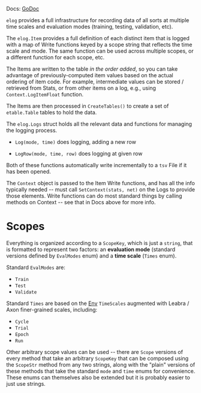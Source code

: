 Docs: [GoDoc](https://pkg.go.dev/github.com/emer/emergent/elog)

`elog` provides a full infrastructure for recording data of all sorts at multiple time scales and evaluation modes (training, testing, validation, etc).

The `elog.Item` provides a full definition of each distinct item that is logged with a map of Write functions keyed by a scope string that reflects the time scale and mode.  The same function can be used across multiple scopes, or a different function for each scope, etc.

The Items are written to the table *in the order added*, so you can take advantage of previously-computed item values based on the actual ordering of item code.  For example, intermediate values can be stored / retrieved from Stats, or from other items on a log, e.g., using `Context.LogItemFloat` function.

The Items are then processed in `CreateTables()` to create a set of `etable.Table` tables to hold the data.

The `elog.Logs` struct holds all the relevant data and functions for managing the logging process.

* `Log(mode, time)` does logging, adding a new row

* `LogRow(mode, time, row)` does logging at given row

Both of these functions automatically write incrementally to a `tsv` File if it has been opened.

The `Context` object is passed to the Item Write functions, and has all the info typically needed -- must call `SetContext(stats, net)` on the Logs to provide those elements.  Write functions can do most standard things by calling methods on Context -- see that in Docs above for more info.

# Scopes

Everything is organized according to a `ScopeKey`, which is just a `string`, that is formatted to represent two factors: an **evaluation mode** (standard versions defined by `EvalModes` enum) and a **time scale** (`Times` enum).

Standard `EvalModes` are:
* `Train`
* `Test`
* `Validate`

Standard `Times` are based on the [Env](https://github.com/emer/emergent/wiki/Env) `TimeScales` augmented with Leabra / Axon finer-grained scales, including:
* `Cycle`
* `Trial`
* `Epoch`
* `Run`

Other arbitrary scope values can be used -- there are `Scope` versions of every method that take an arbitrary `ScopeKey` that can be composed using the `ScopeStr` method from any two strings, along with the "plain" versions of these methods that take the standard `mode` and `time` enums for convenience.  These enums can themselves also be extended but it is probably easier to just use strings.

